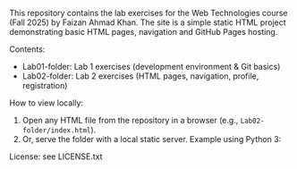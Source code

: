 This repository contains the lab exercises for the Web Technologies course (Fall 2025) by Faizan Ahmad Khan. The site is a simple static HTML project demonstrating basic HTML pages, navigation and GitHub Pages hosting.

Contents:

- Lab01-folder: Lab 1 exercises (development environment & Git basics)
- Lab02-folder: Lab 2 exercises (HTML pages, navigation, profile, registration)

How to view locally:

1. Open any HTML file from the repository in a browser (e.g., `Lab02-folder/index.html`).
2. Or, serve the folder with a local static server. Example using Python 3:

License: see LICENSE.txt
